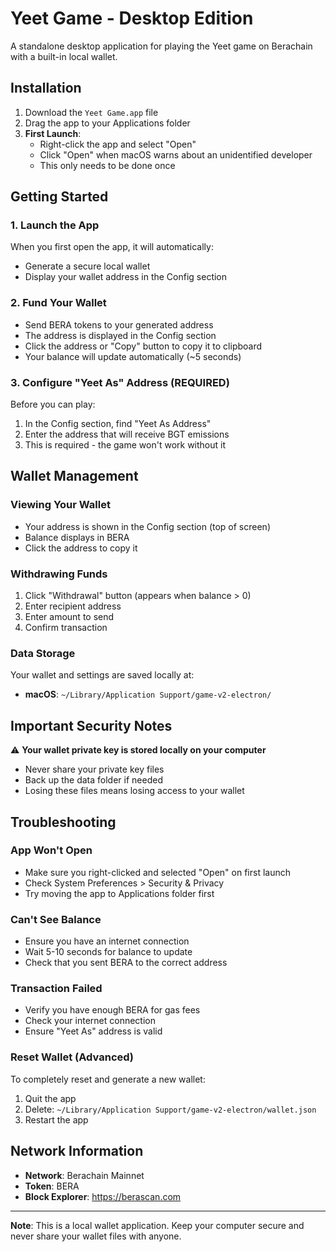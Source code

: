# Yeet Game - Desktop Edition

A standalone desktop application for playing the Yeet game on Berachain with a built-in local wallet.

## Installation

1. Download the `Yeet Game.app` file
2. Drag the app to your Applications folder
3. **First Launch**:
   - Right-click the app and select "Open"
   - Click "Open" when macOS warns about an unidentified developer
   - This only needs to be done once

## Getting Started

### 1. Launch the App
When you first open the app, it will automatically:
- Generate a secure local wallet
- Display your wallet address in the Config section

### 2. Fund Your Wallet
- Send BERA tokens to your generated address
- The address is displayed in the Config section
- Click the address or "Copy" button to copy it to clipboard
- Your balance will update automatically (~5 seconds)

### 3. Configure "Yeet As" Address (REQUIRED)
Before you can play:
1. In the Config section, find "Yeet As Address"
2. Enter the address that will receive BGT emissions
3. This is required - the game won't work without it

## Wallet Management

### Viewing Your Wallet
- Your address is shown in the Config section (top of screen)
- Balance displays in BERA
- Click the address to copy it

### Withdrawing Funds
1. Click "Withdrawal" button (appears when balance > 0)
2. Enter recipient address
3. Enter amount to send
4. Confirm transaction

### Data Storage
Your wallet and settings are saved locally at:
- **macOS**: `~/Library/Application Support/game-v2-electron/`

## Important Security Notes

⚠️ **Your wallet private key is stored locally on your computer**
- Never share your private key files
- Back up the data folder if needed
- Losing these files means losing access to your wallet

## Troubleshooting

### App Won't Open
- Make sure you right-clicked and selected "Open" on first launch
- Check System Preferences > Security & Privacy
- Try moving the app to Applications folder first

### Can't See Balance
- Ensure you have an internet connection
- Wait 5-10 seconds for balance to update
- Check that you sent BERA to the correct address

### Transaction Failed
- Verify you have enough BERA for gas fees
- Check your internet connection
- Ensure "Yeet As" address is valid

### Reset Wallet (Advanced)
To completely reset and generate a new wallet:
1. Quit the app
2. Delete: `~/Library/Application Support/game-v2-electron/wallet.json`
3. Restart the app

## Network Information

- **Network**: Berachain Mainnet
- **Token**: BERA
- **Block Explorer**: https://berascan.com

---

**Note**: This is a local wallet application. Keep your computer secure and never share your wallet files with anyone.